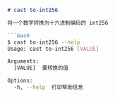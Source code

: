 ```markdown
# cast to-int256

将一个数字转换为十六进制编码的 int256

```bash
$ cast to-int256 --help
Usage: cast to-int256 [VALUE]

Arguments:
  [VALUE]  要转换的值

Options:
  -h, --help  打印帮助信息
```
```